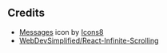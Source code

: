 ## Credits
- <a target="_blank" href="https://icons8.com/icon/GT6L6Gn3DzSA/messages">Messages</a> icon by <a target="_blank" href="https://icons8.com">Icons8</a>
- [WebDevSimplified/React-Infinite-Scrolling](https://github.com/WebDevSimplified/React-Infinite-Scrolling)